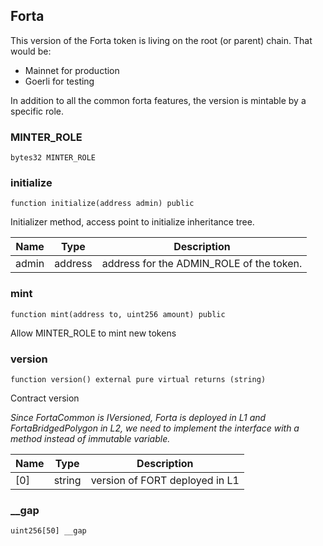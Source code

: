 ## Forta

This version of the Forta token is living on the root (or parent) chain. That would be:
- Mainnet for production
- Goerli for testing

In addition to all the common forta features, the version is mintable by a specific role.

### MINTER_ROLE

```solidity
bytes32 MINTER_ROLE
```

### initialize

```solidity
function initialize(address admin) public
```

Initializer method, access point to initialize inheritance tree.

| Name | Type | Description |
| ---- | ---- | ----------- |
| admin | address | address for the ADMIN_ROLE of the token. |

### mint

```solidity
function mint(address to, uint256 amount) public
```

Allow MINTER_ROLE to mint new tokens

### version

```solidity
function version() external pure virtual returns (string)
```

Contract version

_Since FortaCommon is IVersioned, Forta is deployed in L1 and FortaBridgedPolygon in L2,
we need to implement the interface with a method instead of immutable variable._

| Name | Type | Description |
| ---- | ---- | ----------- |
| [0] | string | version of FORT deployed in L1 |

### __gap

```solidity
uint256[50] __gap
```

